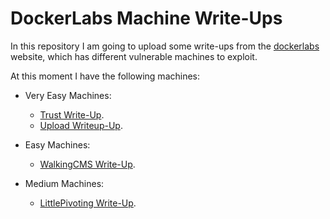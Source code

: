 # DockerLabs Machine Write-Ups

In this repository I am going to upload some write-ups from the [dockerlabs](https://dockerlabs.es/) website, which has different vulnerable machines to exploit.

At this moment I have the following machines:

- Very Easy Machines:
  - [Trust Write-Up](https://github.com/h3g0c1v/DockerLabs-Machine-Write-Ups/tree/main/Very%20Easy%20Machines%20).
  - [Upload Writeup-Up](https://github.com/h3g0c1v/DockerLabs-Machine-Write-Ups/blob/main/Very-Easy-Machines/Upload-Write-Up.md).

- Easy Machines:
  - [WalkingCMS Write-Up](https://github.com/h3g0c1v/DockerLabs-Machine-Write-Ups/blob/main/Easy-Machines/WalkingCMS.md).

- Medium Machines:
  - [LittlePivoting Write-Up](https://github.com/h3g0c1v/DockerLabs-Machine-Write-Ups/blob/main/Medium-Machines/LittlePivoting.md).
